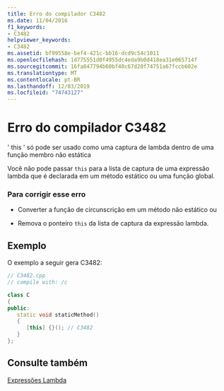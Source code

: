 ```yaml
---
title: Erro do compilador C3482
ms.date: 11/04/2016
f1_keywords:
- C3482
helpviewer_keywords:
- C3482
ms.assetid: bf99558e-bef4-421c-bb16-dcd9c54c1011
ms.openlocfilehash: 1d775551d0f4955dc4eda9b0d418ea31e065714f
ms.sourcegitcommit: 16fa847794b60bf40c67d20f74751a67fccb602e
ms.translationtype: MT
ms.contentlocale: pt-BR
ms.lasthandoff: 12/03/2019
ms.locfileid: "74743127"
---
```

# <a name="compiler-error-c3482"></a>Erro do compilador C3482

' this ' só pode ser usado como uma captura de lambda dentro de uma função membro não estática

Você não pode passar `this` para a lista de captura de uma expressão lambda que é declarada em um método estático ou uma função global.

### <a name="to-correct-this-error"></a>Para corrigir esse erro

- Converter a função de circunscrição em um método não estático ou

- Remova o ponteiro `this` da lista de captura da expressão lambda.

## <a name="example"></a>Exemplo

O exemplo a seguir gera C3482:

```cpp
// C3482.cpp
// compile with: /c

class C
{
public:
   static void staticMethod()
   {
      [this] {}(); // C3482
   }
};
```

## <a name="see-also"></a>Consulte também

[Expressões Lambda](../../cpp/lambda-expressions-in-cpp.md)
